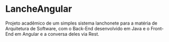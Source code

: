 # LancheAngular
Projeto acadêmico de um simples sistema lanchonete para a matéria de Arquitetura de Software, 
com o Back-End desenvolvido em Java e o Front-End em Angular e a conversa deles via Rest.
